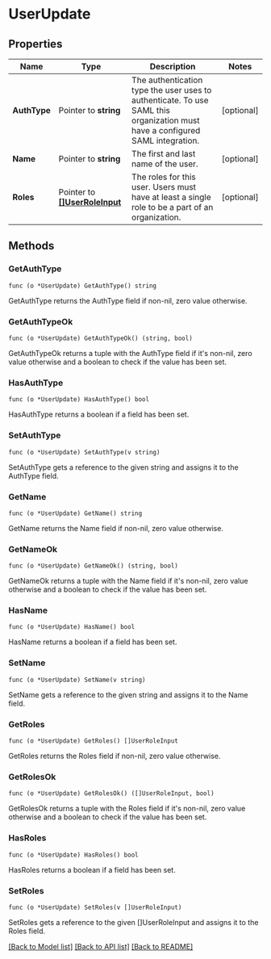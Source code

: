 # UserUpdate

## Properties

Name | Type | Description | Notes
------------ | ------------- | ------------- | -------------
**AuthType** | Pointer to **string** | The authentication type the user uses to authenticate. To use SAML this organization must have a configured SAML integration. | [optional] 
**Name** | Pointer to **string** | The first and last name of the user. | [optional] 
**Roles** | Pointer to [**[]UserRoleInput**](UserRoleInput.md) | The roles for this user. Users must have at least a single role to be a part of an organization. | [optional] 

## Methods

### GetAuthType

`func (o *UserUpdate) GetAuthType() string`

GetAuthType returns the AuthType field if non-nil, zero value otherwise.

### GetAuthTypeOk

`func (o *UserUpdate) GetAuthTypeOk() (string, bool)`

GetAuthTypeOk returns a tuple with the AuthType field if it's non-nil, zero value otherwise
and a boolean to check if the value has been set.

### HasAuthType

`func (o *UserUpdate) HasAuthType() bool`

HasAuthType returns a boolean if a field has been set.

### SetAuthType

`func (o *UserUpdate) SetAuthType(v string)`

SetAuthType gets a reference to the given string and assigns it to the AuthType field.

### GetName

`func (o *UserUpdate) GetName() string`

GetName returns the Name field if non-nil, zero value otherwise.

### GetNameOk

`func (o *UserUpdate) GetNameOk() (string, bool)`

GetNameOk returns a tuple with the Name field if it's non-nil, zero value otherwise
and a boolean to check if the value has been set.

### HasName

`func (o *UserUpdate) HasName() bool`

HasName returns a boolean if a field has been set.

### SetName

`func (o *UserUpdate) SetName(v string)`

SetName gets a reference to the given string and assigns it to the Name field.

### GetRoles

`func (o *UserUpdate) GetRoles() []UserRoleInput`

GetRoles returns the Roles field if non-nil, zero value otherwise.

### GetRolesOk

`func (o *UserUpdate) GetRolesOk() ([]UserRoleInput, bool)`

GetRolesOk returns a tuple with the Roles field if it's non-nil, zero value otherwise
and a boolean to check if the value has been set.

### HasRoles

`func (o *UserUpdate) HasRoles() bool`

HasRoles returns a boolean if a field has been set.

### SetRoles

`func (o *UserUpdate) SetRoles(v []UserRoleInput)`

SetRoles gets a reference to the given []UserRoleInput and assigns it to the Roles field.


[[Back to Model list]](../README.md#documentation-for-models) [[Back to API list]](../README.md#documentation-for-api-endpoints) [[Back to README]](../README.md)


